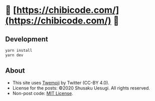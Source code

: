 # 👞 [https://chibicode.com/](https://chibicode.com/) 🥃

## Development

```bash
yarn install
yarn dev
```

## About

- This site uses [Twemoji](https://github.com/twitter/twemoji) by Twitter (CC-BY 4.0).
- License for the posts: ©2020 Shusaku Uesugi. All rights reserved.
- Non-post code: [MIT License](license-code.md).

